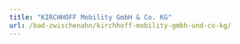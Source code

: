 ```yaml
---
title: "KIRCHHOFF Mobility GmbH & Co. KG"
url: /bad-zwischenahn/kirchhoff-mobility-gmbh-und-co-kg/
---
```

